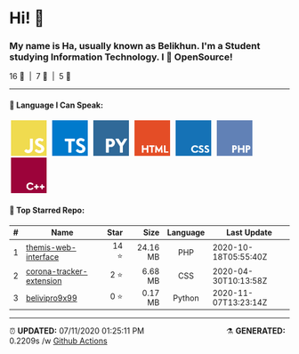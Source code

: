 <h1>Hi! 👋</h1>
<h3>My name is Ha, usually known as Belikhun. I'm a Student studying Information Technology. I 💙 OpenSource!</h3>
<p style="white-space: pre;">16 🌟  |  7 📂  |  5 👥</p>

<hr>

<h4>🧬 Language I Can Speak:</h4>
<span>
	<img style="margin: 0 3px" width="64" src="assets/icons/js.png" title="JavaScript">
	<img style="margin: 0 3px" width="64" src="assets/icons/ts.png" title="TypeScript">
	<img style="margin: 0 3px" width="64" src="assets/icons/py.png" title="Python">
	<img style="margin: 0 3px" width="64" src="assets/icons/html.png" title="Hypertext Markup Language">
	<img style="margin: 0 3px" width="64" src="assets/icons/css.png" title="Cascading Style Sheets">
	<img style="margin: 0 3px" width="64" src="assets/icons/php.png" title="Hypertext Preprocessor">
	<img style="margin: 0 3px" width="64" src="assets/icons/cpp.png" title="C++">
</span>

<h4>🥇 Top Starred Repo:</h4>

|#|Name|Star|Size|Language|Last Update|
|---|---|---:|---:|:---:|---|
|1|[themis-web-interface](https://github.com/belivipro9x99/themis-web-interface)|14 ⭐|24.16 MB|PHP|2020-10-18T05:55:40Z|4 ⚠  |  5 🍴|
|2|[corona-tracker-extension](https://github.com/belivipro9x99/corona-tracker-extension)|2 ⭐|6.68 MB|CSS|2020-04-30T10:13:58Z|0 ⚠  |  2 🍴|
|3|[belivipro9x99](https://github.com/belivipro9x99/belivipro9x99)|0 ⭐|0.17 MB|Python|2020-11-07T13:23:14Z|0 ⚠  |  0 🍴|


<hr>

<span style="clear: both">
	<span align="left">⏰ <b>UPDATED:</b> 07/11/2020 01:25:11 PM</span>
	<span>&emsp;&emsp;&emsp;&emsp;&emsp;&emsp;&emsp;&emsp;&emsp;&emsp;</span>
	<span align="right">⚗ <b>GENERATED:</b> 0.2209s /w <a href="https://github.com/belivipro9x99/belivipro9x99/actions" target="_blank">Github Actions</a></span>
</span>
